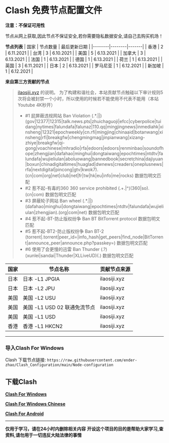 # Clash 免费节点配置文件

**注意：不保证可用性**

节点从网上获取,因此节点不保证安全,若你需要隐私数据安全,请自己去购买机场！

**节点列表**
| 国家 | 节点数量 | 最后更新日期 |
|--------|--------|-------|
| 香港 | 2 | 6.11.2021 |
| 台湾 | 3 | 6.10.2021 |
| 美国 | 5 | 6.13.2021 |
| 加拿大 | 3 | 6.13.2021 |
| 法国 | 1 | 6.13.2021 |
| 德国 | 1 | 6.13.2021 |
| 荷兰 | 1 | 6.13.2021 |
| 英国 | 3 | 6.11.2021 |
| 日本 | 2 | 6.13.2021 |
| 罗马尼亚 | 1 | 6.12.2021 |
| 新加坡 | 1 | 6.12.2021 |

**来自第三方贡献的节点**
> [ilaosiji.xyz](ilaosiji.xyz) 的说明。
> 为了构建和谐社会，本站贡献节点触碰以下审计规则5次将会被封禁一个小时，所以使用的时候若不能使用不代表不能用（本站 Youtube 4K秒开）
> - #1	屁屏蔽违规网站	Ban Violation	(.*\.||)(gov|12377|12315|talk.news.pts|zhuichaguoji|efcc|cyberpolice|tuidang|nytimes|falundafa|falunaz|110.qq|mingjingnews|inmediahk|xinsheng|12321|epochweekly|cn.rfi|mingjing|chinaaid|botanwang|xinsheng|rfi|breakgfw|chengmingmag|jinpianwang|xizang-zhiye|breakgfw|qi-gong|voachinese|mhradio|rfa|edoors|edoors|renminbao|soundofhope|zhengjian|dafahao|minghui|dongtaiwang|epochtimes|ntdtv|falundafa|wujieliulan|aboluowang|bannedbook|secretchina|dajiyuan|boxun|chinadigitaltimes|huaglad|dwnews|creaders|oneplusnews|rfa|nextdigital|pincong|gtv|kwok7)\.(cn|com|org|net|club|net|fr|tw|hk|eu|info|me|rocks)	数据包明文匹配
> - #2	惹不起-有毒的360	360 service prohibited	(.+\.|^)(360|so)\.(cn|com)	数据包明文匹配
> - #3	屏蔽轮子网站	Ban wheel	(.*\.||)(dafahao|minghui|dongtaiwang|epochtimes|ntdtv|falundafa|wujieliulan|zhengjian)\.(org|com|net)	数据包明文匹配
> - #4	惹不起-BT-防止版权纷争	Ban BT	BitTorrent protocol	数据包明文匹配
> - #5	惹不起-BT2-防止版权纷争	Ban BT-2	(torrent|\.torrent|peer_id=|info_hash|get_peers|find_node|BitTorrent|announce_peer|announce\.php\?passkey=)	数据包明文匹配
> - #6	使用了会更慢的迅雷	Ban Thunder	(.?)(xunlei|sandai|Thunder|XLLiveUD)(.)	数据包明文匹配

| 国家 | 节点名称 | 贡献节点来源 |
|--------|--------|-------|
| 日本 | 日本 -L1 JPGIA | ilaosiji.xyz |
| 日本 | 日本 -L2 JPU | ilaosiji.xyz |
| 美国 | 美国  -L2 USU | ilaosiji.xyz |
| 美国 | 美国 -L1 USD 02 联通免流节点 | ilaosiji.xyz |
| 美国 | 美国 -L1 USD | ilaosiji.xyz |
| 香港 | 香港 -L1 HKCN2 | ilaosiji.xyz |
***
### 导入Clash For Windows

Clash 下载节点链接: `https://raw.githubusercontent.com/ender-zhao/Clash_Configuration/main/Node-configuration`

## 下载Clash

**[Clash For Windows](https://github.com/Fndroid/clash_for_windows_pkg/releases)**

**[Clash For Windows Chinese](https://github.com/ender-zhao/Clash-for-Windows_Chinese)**

**[Clash For Android](https://play.google.com/store/apps/details?id=com.github.kr328.clash&hl=zh-CN)**

***
**仅用于学习，请在24小时内删除相关内容**
**开设这个项目的目的是帮助大家学习,查资料,请勿用于一切违反大陆法律的事情**
